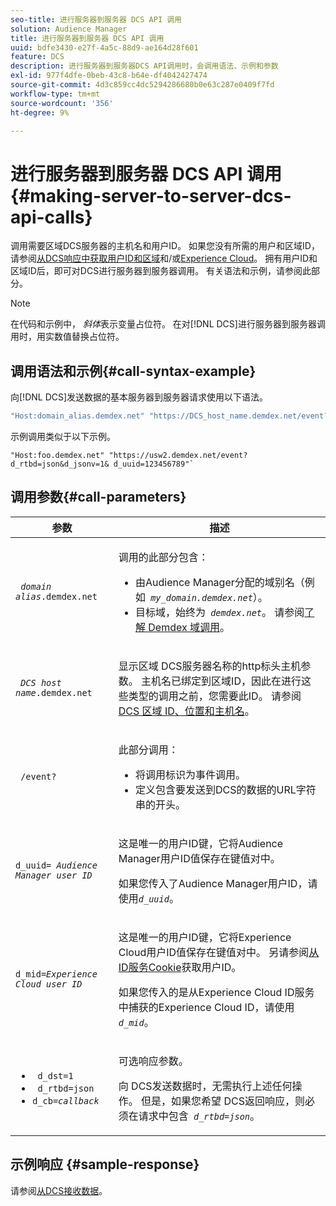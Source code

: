 ```yaml
---
seo-title: 进行服务器到服务器 DCS API 调用
solution: Audience Manager
title: 进行服务器到服务器 DCS API 调用
uuid: bdfe3430-e27f-4a5c-88d9-ae164d28f601
feature: DCS
description: 进行服务器到服务器DCS API调用时，会调用语法、示例和参数
exl-id: 977f4dfe-0beb-43c8-b64e-df4042427474
source-git-commit: 4d3c859cc4dc5294286680b0e63c287e0409f7fd
workflow-type: tm+mt
source-wordcount: '356'
ht-degree: 9%

---
```


# 进行服务器到服务器 DCS API 调用 {#making-server-to-server-dcs-api-calls}

调用需要区域DCS服务器的主机名和用户ID。 如果您没有所需的用户和区域ID，请参阅[从DCS响应中获取用户ID和区域](/help/using/api/dcs-intro/dcs-s2s/dcs-aam-ids.md)和/或[Experience Cloud](/help/using/api/dcs-intro/dcs-s2s/dcs-mcid-ids.md)。 拥有用户ID和区域ID后，即可对DCS进行服务器到服务器调用。 有关语法和示例，请参阅此部分。

>[!NOTE]
>
>在代码和示例中， *斜体*&#x200B;表示变量占位符。 在对[!DNL DCS]进行服务器到服务器调用时，用实数值替换占位符。

## 调用语法和示例{#call-syntax-example}

向[!DNL DCS]发送数据的基本服务器到服务器请求使用以下语法。

```js
"Host:domain_alias.demdex.net" "https://DCS_host_name.demdex.net/event?d_rtbd=json&d_jsonv=1&d_uuid=userID
```

示例调用类似于以下示例。

```
"Host:foo.demdex.net" "https://usw2.demdex.net/event?d_rtbd=json&d_jsonv=1& d_uuid=123456789"`
```

## 调用参数{#call-parameters}

<table id="table_3AF4466009B64F0C9CBE7904A4096E0C"> 
 <thead> 
  <tr> 
   <th colname="col1" class="entry"> 参数 </th> 
   <th colname="col2" class="entry"> 描述 </th> 
  </tr> 
 </thead>
 <tbody> 
  <tr> 
   <td colname="col1"> <p><code> <i>domain alias</i>.demdex.net</code> </p> </td> 
   <td colname="col2"> <p>调用的此部分包含： </p> <p> 
     <ul id="ul_3EDA9C7BA6794D06BCB07A75A9BD2372"> 
      <li id="li_74624CA78D6F4536A8164AE1FA1DECB9">由<span class="keyword">Audience Manager</span>分配的域别名（例如<i><code> my_domain.demdex.net</code></i>）。 </li> 
      <li id="li_08ABE91CA247403AA480B3FB4BEF83BA">目标域，始终为<i><code> demdex.net</code></i>。 请参阅<a href="../../../reference/demdex-calls.md">了解 Demdex 域调用</a>。 </li> 
     </ul> </p> </td> 
  </tr> 
  <tr> 
   <td colname="col1"> <p><code> <i>DCS host name</i>.demdex.net</code> </p> </td> 
   <td colname="col2"> <p>显示区域<span class="wintitle"> DCS</span>服务器名称的http标头主机参数。 主机名已绑定到区域ID，因此在进行这些类型的调用之前，您需要此ID。 请参阅 <a href="../../../api/dcs-intro/dcs-api-reference/dcs-regions.md">DCS 区域 ID、位置和主机名</a>。 </p> </td> 
  </tr> 
  <tr> 
   <td colname="col1"> <p><code> /event?</code> </p> </td> 
   <td colname="col2"> <p>此部分调用： </p> <p> 
     <ul id="ul_6332444A305A4F12A7CBE471CA508516"> 
      <li id="li_1C5C111B2B0E4621B3FC0C20D6516041">将调用标识为事件调用。 </li> 
      <li id="li_DBCE9B1C70604A629ECD7AC0A9052198">定义包含要发送到DCS的数据的URL字符串的开头。 </li> 
     </ul> </p> </td> 
  </tr> 
  <tr> 
   <td colname="col1"> <p><code>d_uuid= <i>Audience Manager user ID</i></code> </p> </td> 
   <td colname="col2"> <p>这是唯一的用户ID键，它将<span class="keyword">Audience Manager</span>用户ID值保存在键值对中。 </p> <p>如果您传入了<span class="keyword">Audience Manager</span>用户ID，请使用<code><i>d_uuid</i></code>。 </p> </td>
  </tr> 
  <tr> 
   <td colname="col1"> <p><code>d_mid=<i>Experience Cloud user ID</i></code> </p> </td> 
   <td colname="col2"> <p>这是唯一的用户ID键，它将<span class="keyword">Experience Cloud</span>用户ID值保存在键值对中。 另请参阅<a href="../../../api/dcs-intro/dcs-s2s/dcs-mcid-ids.md#get-user-ids-from-service-cookie">从ID服务Cookie</a>获取用户ID。 </p> <p>如果您传入的是从<span class="keyword">Experience Cloud</span> ID服务中捕获的<span class="keyword">Experience Cloud</span> ID，请使用<i><code> d_mid</code></i>。 </p> </td> 
  </tr> 
  <tr> 
   <td colname="col1"> <p> 
     <ul id="ul_36E2C1A0538D4D2C94DFC1335720A524"> 
      <li id="li_8902EED431CE4F0189A94868FA52DB1F"><code> d_dst=1</code> </li> 
      <li id="li_4B6B29499D444E31808DE0A9AA0442D0"><code> d_rtbd=json</code> </li> 
      <li id="li_3430CD0438604B83BE6437E6EC480816"><code>d_cb=<i>callback</i></code> </li> 
     </ul> </p> </td> 
   <td colname="col2"> <p>可选响应参数。 </p> <p> 向<span class="wintitle"> DCS</span>发送数据时，无需执行上述任何操作。 但是，如果您希望<span class="wintitle"> DCS</span>返回响应，则必须在请求中包含<i><code> d_rtbd=json</code></i>。 </p> </td> 
  </tr> 
 </tbody> 
</table>

## 示例响应 {#sample-response}

请参阅[从DCS接收数据](../../../api/dcs-intro/dcs-event-calls/dcs-url-receive.md)。
